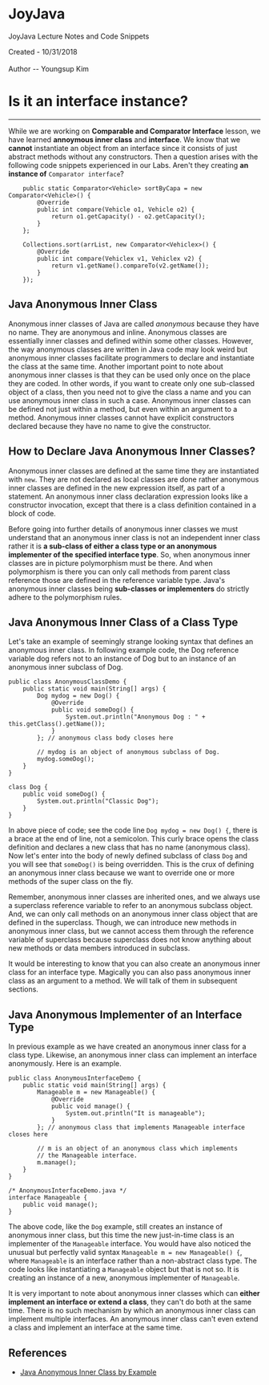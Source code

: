
# JoyJava
JoyJava Lecture Notes and Code Snippets

  Created - 10/31/2018 <br>  
  Author -- Youngsup Kim
  
# Is it an interface instance? 
-------------------------------------------------------------------
While we are working on __Comparable and Comparator Interface__ lesson, we have learned __annoymous inner class__ and __interface__. We know that we __cannot__ instantiate an object from an interface since it consists of just abstract methods without any constructors.  Then a question arises with the following code snippets experienced in our Labs. Aren't they creating __an instance of__ `Comparator interface`?

```	
	public static Comparator<Vehicle> sortByCapa = new Comparator<Vehicle>() {
		@Override
		public int compare(Vehicle o1, Vehicle o2) {
			return o1.getCapacity() - o2.getCapacity();
		}
	}; 
```

```
	Collections.sort(arrList, new Comparator<Vehiclex>() {
		@Override
		public int compare(Vehiclex v1, Vehiclex v2) {
			return v1.getName().compareTo(v2.getName());
		}
	}); 
```
		

## Java Anonymous Inner Class

Anonymous inner classes of Java are called _anonymous_ because they have no name. They are anonymous and inline. Anonymous classes are essentially inner classes and defined within some other classes. However, the way anonymous classes are written in Java code may look weird but anonymous inner classes facilitate programmers to declare and instantiate the class at the same time. Another important point to note about anonymous inner classes is that they can be used only once on the place they are coded. In other words, if you want to create only one sub-classed object of a class, then you need not to give the class a name and you can use anonymous inner class in such a case. Anonymous inner classes can be defined not just within a method, but even within an argument to a method. Anonymous inner classes cannot have explicit constructors declared because they have no name to give the constructor.

## How to Declare Java Anonymous Inner Classes?
Anonymous inner classes are defined at the same time they are instantiated with `new`. They are not declared as local classes are done rather anonymous inner classes are defined in the new expression itself, as part of a statement. An anonymous inner class declaration expression looks like a constructor invocation, except that there is a class definition contained in a block of code.

Before going into further details of anonymous inner classes we must understand that an anonymous inner class is not an independent inner class rather it is __a sub-class of either a class type or an anonymous implementer of the specified interface type__. So, when anonymous inner classes are in picture polymorphism must be there. And when polymorphism is there you can only call methods from parent class reference those are defined in the reference variable type. Java's anonymous inner classes being __sub-classes or implementers__ do strictly adhere to the polymorphism rules.

## Java Anonymous Inner Class of a Class Type
Let's take an example of seemingly strange looking syntax that defines an anonymous inner class. In following example code, the Dog reference variable dog refers not to an instance of Dog but to an instance of an anonymous inner subclass of Dog.

```
public class AnonymousClassDemo {
	public static void main(String[] args) {
		Dog mydog = new Dog() {
			@Override
			public void someDog() {
				System.out.println("Anonymous Dog : " + this.getClass().getName());
			}
		}; // anonymous class body closes here
		
		// mydog is an object of anonymous subclass of Dog.
		mydog.someDog();
	}
}

class Dog {
	public void someDog() {
		System.out.println("Classic Dog");
	}
}
```

In above piece of code; see the code line `Dog mydog = new Dog() {`, there is a brace at the end of line, not a semicolon. This curly brace opens the class definition and declares a new class that has no name (anonymous class). Now let's enter into the body of newly defined subclass of class `Dog` and you will see that `someDog()` is being overridden. This is the crux of defining an anonymous inner class because we want to override one or more methods of the super class on the fly.

Remember, anonymous inner classes are inherited ones, and we always use a superclass reference variable to refer to an anonymous subclass object. And, we can only call methods on an anonymous inner class object that are defined in the superclass. Though, we can introduce new methods in anonymous inner class, but we cannot access them through the reference variable of superclass because superclass does not know anything about new methods or data members introduced in subclass.

It would be interesting to know that you can also create an anonymous inner class for an interface type. Magically you can also pass anonymous inner class as an argument to a method. We will talk of them in subsequent sections.


## Java Anonymous Implementer of an Interface Type
In previous example as we have created an anonymous inner class for a class type. Likewise, an anonymous inner class can implement an interface anonymously. Here is an example.

```
public class AnonymousInterfaceDemo {
	public static void main(String[] args) {
		Manageable m = new Manageable() {
			@Override
			public void manage() {
				System.out.println("It is manageable");
			}
		}; // anonymous class that implements Manageable interface closes here
		
		// m is an object of an anonymous class which implements 
		// the Manageable interface.
		m.manage();
	}
}

/* AnonymousInterfaceDemo.java */
interface Manageable {
	public void manage();
}

```
The above code, like the `Dog` example, still creates an instance of anonymous inner class, but this time the new just-in-time class is an implementer of the `Manageable` interface. You would have also noticed the unusual but perfectly valid syntax `Manageable m = new Manageable() {`, where `Manageable` is an interface rather than a non-abstract class type. The code looks like instantiating a `Manageable` object but that is not so. It is creating an instance of a new, anonymous implementer of `Manageable`.

It is very important to note about anonymous inner classes which can __either implement an interface or extend a class__, they can't do both at the same time. There is no such mechanism by which an anonymous inner class can implement multiple interfaces. An anonymous inner class can't even extend a class and implement an interface at the same time.


## References
- [Java Anonymous Inner Class by Example](http://cs-fundamentals.com/java-programming/java-anonymous-inner-classes.php)
